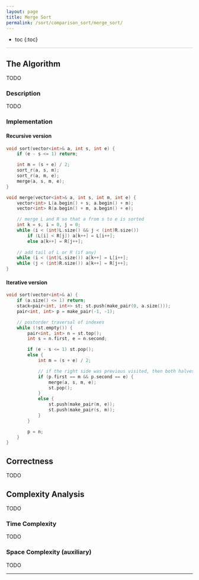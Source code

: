 ```yaml
---
layout: page
title: Merge Sort
permalink: /sort/comparison_sort/merge_sort/
---
```


* toc
{:toc}

<hr style="height:1px; border:none; color:#ccc; background-color:#ccc;">

## The Algorithm
TODO

### Description
TODO

### Implementation

#### Recursive version
```cpp
void sort(vector<int>& a, int s, int e) {
    if (e - s <= 1) return;

    int m = (s + e) / 2;
    sort_r(a, s, m);
    sort_r(a, m, e);
    merge(a, s, m, e);
}

void merge(vector<int>& a, int s, int m, int e) {
    vector<int> L(a.begin() + s, a.begin() + m);
    vector<int> R(a.begin() + m, a.begin() + e);

    // merge L and R so that a from s to e is sorted
    int k = s, i = 0, j = 0;
    while (i < (int)L.size() && j < (int)R.size())
        if (L[i] < R[j]) a[k++] = L[i++];
        else a[k++] = R[j++];
    
    // add tail of L or R (if any)
    while (i < (int)L.size()) a[k++] = L[i++];
    while (j < (int)R.size()) a[k++] = R[j++];
}
```

#### Iterative version
```cpp
void sort(vector<int>& a) {
    if (a.size() <= 1) return;
    stack<pair<int, int>> st; st.push(make_pair(0, a.size()));
    pair<int, int> p = make_pair(-1, -1);

    // postorder traversal of indexes
    while (!st.empty()) {
        pair<int, int> n = st.top();
        int s = n.first, e = n.second;

        if (e - s <= 1) st.pop();
        else {
            int m = (s + e) / 2;

            // if the right side was previous visited, then both halves are sorted, so merge them 
            if (p.first == m && p.second == e) {
                merge(a, s, m, e);
                st.pop();
            }
            else {
                st.push(make_pair(m, e));
                st.push(make_pair(s, m));
            }
        }

        p = n;
    }
}
```
## Correctness
TODO

## Complexity Analysis
TODO

### Time Complexity
TODO

### Space Complexity (auxiliary)
TODO

---